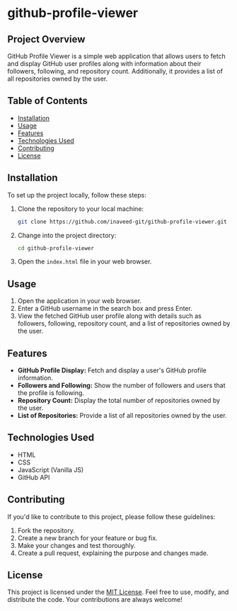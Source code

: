 # github-profile-viewer


## Project Overview

GitHub Profile Viewer is a simple web application that allows users to fetch and display GitHub user profiles along with information about their followers, following, and repository count. Additionally, it provides a list of all repositories owned by the user.

## Table of Contents

- [Installation](#installation)
- [Usage](#usage)
- [Features](#features)
- [Technologies Used](#technologies-used)
- [Contributing](#contributing)
- [License](#license)

## Installation

To set up the project locally, follow these steps:

1. Clone the repository to your local machine:

   ```bash
   git clone https://github.com/inaveed-git/github-profile-viewer.git
   ```

2. Change into the project directory:

   ```bash
   cd github-profile-viewer
   ```

3. Open the `index.html` file in your web browser.

## Usage

1. Open the application in your web browser.
2. Enter a GitHub username in the search box and press Enter.
3. View the fetched GitHub user profile along with details such as followers, following, repository count, and a list of repositories owned by the user.

## Features

- **GitHub Profile Display:** Fetch and display a user's GitHub profile information.
- **Followers and Following:** Show the number of followers and users that the profile is following.
- **Repository Count:** Display the total number of repositories owned by the user.
- **List of Repositories:** Provide a list of all repositories owned by the user.

## Technologies Used

- HTML
- CSS
- JavaScript (Vanilla JS)
- GitHub API

## Contributing

If you'd like to contribute to this project, please follow these guidelines:

1. Fork the repository.
2. Create a new branch for your feature or bug fix.
3. Make your changes and test thoroughly.
4. Create a pull request, explaining the purpose and changes made.

## License

This project is licensed under the [MIT License](LICENSE). Feel free to use, modify, and distribute the code. Your contributions are always welcome!
